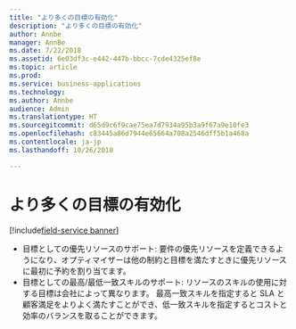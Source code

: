 ```yaml
---
title: "より多くの目標の有効化"
description: "より多くの目標の有効化"
author: Annbe
manager: AnnBe
ms.date: 7/22/2018
ms.assetid: 6e03df3c-e442-447b-bbcc-7cde4325ef8e
ms.topic: article
ms.prod: 
ms.service: business-applications
ms.technology: 
ms.author: Annbe
audience: Admin
ms.translationtype: HT
ms.sourcegitcommit: d65d9c6f9cae75ea7d7934a95b3a9f67a9e10fe3
ms.openlocfilehash: c83445a86d7944e65664a708a2546dff5b1a468a
ms.contentlocale: ja-jp
ms.lasthandoff: 10/26/2018

---
```


#  <a name="enable-more-objectives"></a>より多くの目標の有効化 

[!include[field-service banner](../../../includes/field-service.md)]



-   目標としての優先リソースのサポート: 要件の優先リソースを定義できるようになり、オプティマイザーは他の制約と目標を満たすときに優先リソースに最初に予約を割り当てます。
-   目標としての最高/最低一致スキルのサポート: リソースのスキルの使用に対する目標は会社によって異なります。 最高一致スキルを指定すると SLA と顧客満足をよりよく満たすことができ、低一致スキルを指定するとコストと効率のバランスを取ることができます。

